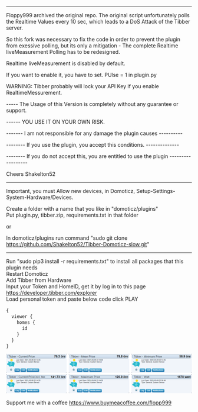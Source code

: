 -------
Floppy999 archived the original repo. 
The original script unfortunately polls the Realtime Values every 10 sec, which leads to a DoS Attack of the Tibber server.

So this fork was necessary to fix the code in order to prevent the plugin from exessive polling, but its only a mitigation -
The complete Realtime liveMeasurement Polling has to be redesigned.

Realtime liveMeasurement is disabled by default.

If you want to enable it, you have to set. 
PUlse = 1 
in plugin.py

WARNING: Tibber probably will lock your API Key if you enable  RealtimeMessurement.

-----  The Usage of this Version is completely without any guarantee or support.

------ YOU USE IT ON YOUR OWN RISK. 

------- I am not responsible for any damage the plugin causes  ---------- 

-------- If you use the plugin, you accept this conditions. --------------

-------- If you do not accept this, you are entitled to  use the plugin ------------------

Cheers Shakelton52

-------------------------


Important, you must Allow new devices, in Domoticz, Setup-Settings-System-Hardware/Devices.

Create a folder with a name that you like in "domoticz/plugins"  
Put plugin.py, tibber.zip, requirements.txt in that folder  

or

In domoticz/plugins run command "sudo git clone  https://github.com/Shakelton52/Tibber-Domoticz-slow.git"

-------------------

Run "sudo pip3 install -r requirements.txt" to install all packages that this plugin needs  
Restart Domoticz  
Add Tibber from Hardware  
Input your Token and HomeID, get it by log in to this page https://developer.tibber.com/explorer  
Load personal token and paste below code click PLAY
```
{
  viewer {
    homes {
      id
    }
  }
}
```

![](./tibber.png "Photo")


Support me with a coffee https://www.buymeacoffee.com/flopp999
